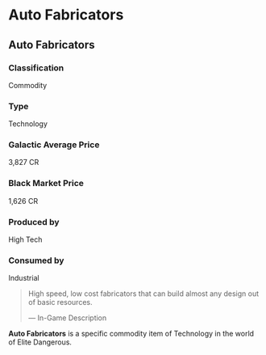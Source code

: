 # Auto Fabricators
## Auto Fabricators

### Classification

Commodity

### Type

Technology

### Galactic Average Price

3,827 CR

### Black Market Price

1,626 CR

### Produced by

High Tech

### Consumed by

Industrial

> 
> 
> High speed, low cost fabricators that can build almost any design out of basic resources.
> 
> 
> — In-Game Description
> 

**Auto Fabricators** is a specific commodity item of Technology in the world of Elite Dangerous.